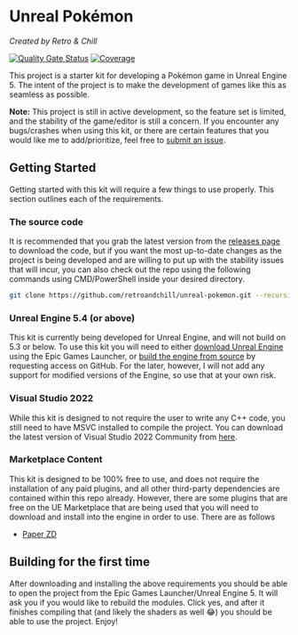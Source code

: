 # Unreal Pokémon
*Created by Retro & Chill*

[![Quality Gate Status](https://sonarcloud.io/api/project_badges/measure?project=retroandchill_unreal-pokemon&metric=alert_status)](https://sonarcloud.io/summary/new_code?id=retroandchill_unreal-pokemon) [![Coverage](https://sonarcloud.io/api/project_badges/measure?project=retroandchill_unreal-pokemon&metric=coverage)](https://sonarcloud.io/summary/new_code?id=retroandchill_unreal-pokemon)

This project is a starter kit for developing a Pokémon game in Unreal Engine 5. The intent of the project is to make the development of games like this as seamless as possible. 

**Note:** This project is still in active development, so the feature set is limited, and the stability of the game/editor is still a concern. If you encounter any bugs/crashes when using this kit, or there are certain features that you would like me to add/prioritize, feel free to [submit an issue](https://github.com/retroandchill/unreal-pokemon/issues/new/choose).

## Getting Started
Getting started with this kit will require a few things to use properly. This section outlines each of the requirements.

### The source code
It is recommended that you grab the latest version from the [releases page](https://github.com/retroandchill/unreal-pokemon/releases) to download the code, but if you want the most up-to-date changes as the project is being developed and are willing to put up with the stability issues that will incur, you can also check out the repo using the following commands using CMD/PowerShell inside your desired directory.

```sh
git clone https://github.com/retroandchill/unreal-pokemon.git --recursive
```

### Unreal Engine 5.4 (or above)
This kit is currently being developed for Unreal Engine, and will not build on 5.3 or below. To use this kit you will need to either [download Unreal Engine](https://www.unrealengine.com/en-US/download) using the Epic Games Launcher, or [build the engine from source](https://www.unrealengine.com/en-US/ue-on-github) by requesting access on GitHub. For the later, however, I will not add any support for modified versions of the Engine, so use that at your own risk.

### Visual Studio 2022
While this kit is designed to not require the user to write any C++ code, you still need to have MSVC installed to compile the project. You can download the latest version of Visual Studio 2022 Community from [here](https://visualstudio.microsoft.com/downloads/).

### Marketplace Content
This kit is designed to be 100% free to use, and does not require the installation of any paid plugins, and all other third-party dependencies are contained within this repo already. However, there are some plugins that are free on the UE Marketplace that are being used that you will need to download and install into the engine in order to use. 
There are as follows
- [Paper ZD](https://www.unrealengine.com/marketplace/en-US/product/paperzd)

## Building for the first time
After downloading and installing the above requirements you should be able to open the project from the Epic Games Launcher/Unreal Engine 5. It will ask you if you would like to rebuild the modules. Click yes, and after it finishes compiling that (and likely the shaders as well :joy:) you should be able to use the project. Enjoy!
